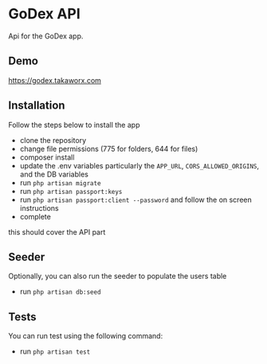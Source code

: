 # GoDex API

Api for the GoDex app.

## Demo

https://godex.takaworx.com

## Installation

Follow the steps below to install the app

- clone the repository
- change file permissions (775 for folders, 644 for files)
- composer install
- update the .env variables particularly the `APP_URL`, `CORS_ALLOWED_ORIGINS`, and the DB variables
- run `php artisan migrate`
- run `php artisan passport:keys`
- run `php artisan passport:client --password` and follow the on screen instructions
- complete

this should cover the API part

## Seeder

Optionally, you can also run the seeder to populate the users table

- run `php artisan db:seed`

## Tests

You can run test using the following command:

- run `php artisan test`